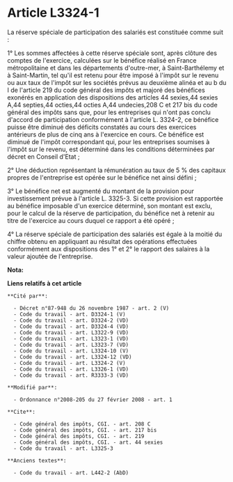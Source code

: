 # Article L3324-1

La réserve spéciale de participation des salariés est constituée comme suit : 

1° Les sommes affectées à cette réserve spéciale sont, après clôture des comptes de l'exercice, calculées sur le bénéfice
réalisé en France métropolitaine et dans les départements d'outre-mer, à Saint-Barthélemy et à Saint-Martin, tel qu'il est
retenu pour être imposé à l'impôt sur le revenu ou aux taux de l'impôt sur les sociétés prévus au deuxième alinéa et au b du
I de l'article 219 du code général des impôts et majoré des bénéfices exonérés en application des dispositions des articles
44 sexies,44 sexies A,44 septies,44 octies,44 octies A,44 undecies,208 C et 217 bis du code général des impôts sans que, pour
les entreprises qui n'ont pas conclu d'accord de participation conformément à l'article L. 3324-2, ce bénéfice puisse être
diminué des déficits constatés au cours des exercices antérieurs de plus de cinq ans à l'exercice en cours. Ce bénéfice est
diminué de l'impôt correspondant qui, pour les entreprises soumises à l'impôt sur le revenu, est déterminé dans les
conditions déterminées par décret en Conseil d'Etat ; 

2° Une déduction représentant la rémunération au taux de 5 % des capitaux propres de l'entreprise est opérée sur le bénéfice
net ainsi défini ; 

3° Le bénéfice net est augmenté du montant de la provision pour investissement prévue à l'article L. 3325-3. Si cette
provision est rapportée au bénéfice imposable d'un exercice déterminé, son montant est exclu, pour le calcul de la réserve de
participation, du bénéfice net à retenir au titre de l'exercice au cours duquel ce rapport a été opéré ; 

4° La réserve spéciale de participation des salariés est égale à la moitié du chiffre obtenu en appliquant au résultat des
opérations effectuées conformément aux dispositions des 1° et 2° le rapport des salaires à la valeur ajoutée de l'entreprise.

**Nota:**



**Liens relatifs à cet article**

	**Cité par**:

	  - Décret n°87-948 du 26 novembre 1987 - art. 2 (V)
	  - Code du travail - art. D3324-1 (V)
	  - Code du travail - art. D3324-2 (VD)
	  - Code du travail - art. D3324-4 (VD)
	  - Code du travail - art. L3322-9 (VD)
	  - Code du travail - art. L3323-1 (VD)
	  - Code du travail - art. L3323-7 (VD)
	  - Code du travail - art. L3324-10 (V)
	  - Code du travail - art. L3324-12 (VD)
	  - Code du travail - art. L3324-2 (V)
	  - Code du travail - art. L3326-1 (VD)
	  - Code du travail - art. R3333-3 (VD)

	**Modifié par**:

	  - Ordonnance n°2008-205 du 27 février 2008 - art. 1

	**Cite**:

	  - Code général des impôts, CGI. - art. 208 C
	  - Code général des impôts, CGI. - art. 217 bis
	  - Code général des impôts, CGI. - art. 219
	  - Code général des impôts, CGI. - art. 44 sexies
	  - Code du travail - art. L3325-3

	**Anciens textes**:

	  - Code du travail - art. L442-2 (AbD)
